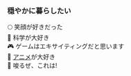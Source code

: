### 穏やかに暮らしたい


🌕 笑顔が好きだった<br/>
🔭 科学が大好き<br/>
🎮 ゲームはエキサイティングだと思います<br/>
👀 [アニメ](https://avinashpro.github.io/files/My%20Anime%20List/)が大好き<br/>
🌌 唆るぜ、これは!
